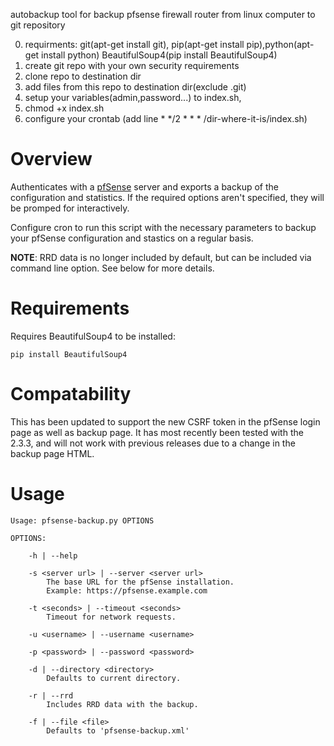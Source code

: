 

autobackup tool for backup pfsense firewall router from linux computer to git repository

0) requirments: git(apt-get install git), pip(apt-get install pip),python(apt-get install python) BeautifulSoup4(pip install BeautifulSoup4)
1)	create git repo with your own security requirements
2)	clone repo to destination dir
3) add files from this repo to destination dir(exclude .git)
4) setup your variables(admin,password...) to index.sh,
4) chmod +x index.sh
6)	configure your crontab (add line *	*/2	*	*	* /dir-where-it-is/index.sh)






















Overview
========

Authenticates with a [pfSense](http://www.pfsense.org/) server and exports
a backup of the configuration and statistics. If the required options aren't
specified, they will be promped for interactively.

Configure cron to run this script with the necessary parameters to backup your
pfSense configuration and stastics on a regular basis.

**NOTE**: RRD data is no longer included by default, but can be included via command line option. See below for more details.

Requirements
============

Requires BeautifulSoup4 to be installed:

    pip install BeautifulSoup4

Compatability
=============

This has been updated to support the new CSRF token in the pfSense login page as well as backup page. It has most recently been tested with the 2.3.3, and will not work with previous releases due to a change in the backup page HTML. 

Usage
=====

    Usage: pfsense-backup.py OPTIONS

    OPTIONS:

        -h | --help

        -s <server url> | --server <server url>
            The base URL for the pfSense installation.
            Example: https://pfsense.example.com
            
        -t <seconds> | --timeout <seconds>
            Timeout for network requests.

        -u <username> | --username <username>
        
        -p <password> | --password <password>

        -d | --directory <directory>
            Defaults to current directory.

        -r | --rrd
            Includes RRD data with the backup.

        -f | --file <file>
            Defaults to 'pfsense-backup.xml'

